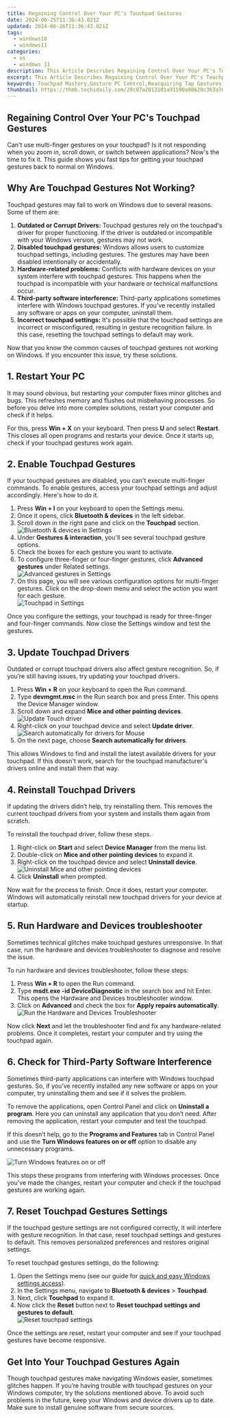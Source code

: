 ```yaml
---
title: Regaining Control Over Your PC's Touchpad Gestures
date: 2024-06-25T11:36:43.021Z
updated: 2024-06-26T11:36:43.021Z
tags:
  - windows10
  - windows11
categories:
  - os
  - windows 11
description: This Article Describes Regaining Control Over Your PC's Touchpad Gestures
excerpt: This Article Describes Regaining Control Over Your PC's Touchpad Gestures
keywords: Touchpad Mastery,Gesture PC Control,Reacquiring Tap Gestures,Restore Pad Sensitivity,PC Gesture Enhancement,Touchpad Settings Reclaim,Gain Precise Gestures
thumbnail: https://thmb.techidaily.com/29c87a2813101a91590a08620c363a707a12be2c13cdc82a6c440d60f80e5fd3.jpg
---
```


## Regaining Control Over Your PC's Touchpad Gestures

 Can't use multi-finger gestures on your touchpad? Is it not responding when you zoom in, scroll down, or switch between applications? Now's the time to fix it. This guide shows you fast tips for getting your touchpad gestures back to normal on Windows.

## Why Are Touchpad Gestures Not Working?

 Touchpad gestures may fail to work on Windows due to several reasons. Some of them are:

1. **Outdated or Corrupt Drivers:** Touchpad gestures rely on the touchpad's driver for proper functioning. If the driver is outdated or incompatible with your Windows version, gestures may not work.
2. **Disabled touchpad gestures:** Windows allows users to customize touchpad settings, including gestures. The gestures may have been disabled intentionally or accidentally.
3. **Hardware-related problems:** Conflicts with hardware devices on your system interfere with touchpad gestures. This happens when the touchpad is incompatible with your hardware or technical malfunctions occur.
4. **Third-party software interference:** Third-party applications sometimes interfere with Windows touchpad gestures. If you’ve recently installed any software or apps on your computer, uninstall them.
5. **Incorrect touchpad settings:** It's possible that the touchpad settings are incorrect or misconfigured, resulting in gesture recognition failure. In this case, resetting the touchpad settings to default may work.

 Now that you know the common causes of touchpad gestures not working on Windows. If you encounter this issue, try these solutions.

## 1\. Restart Your PC

 It may sound obvious, but restarting your computer fixes minor glitches and bugs. This refreshes memory and flushes out misbehaving processes. So before you delve into more complex solutions, restart your computer and check if it helps.

 For this, press **Win + X** on your keyboard. Then press **U** and select **Restart**. This closes all open programs and restarts your device. Once it starts up, check if your touchpad gestures work again.

## 2\. Enable Touchpad Gestures

 If your touchpad gestures are disabled, you can't execute multi-finger commands. To enable gestures, access your touchpad settings and adjust accordingly. Here's how to do it.

1. Press **Win + I** on your keyboard to open the Settings menu.
2. Once it opens, click **Bluetooth & devices** in the left sidebar.
3. Scroll down in the right pane and click on the **Touchpad** section.  
![Bluetooth & devices in Settings](https://static1.makeuseofimages.com/wordpress/wp-content/uploads/2023/06/bluetooth-devices-in-settings.jpg)
4. Under **Gestures & interaction**, you'll see several touchpad gesture options.
5. Check the boxes for each gesture you want to activate.
6. To configure three-finger or four-finger gestures, click **Advanced gestures** under Related settings.  
![Advanced gestures in Settings](https://static1.makeuseofimages.com/wordpress/wp-content/uploads/2023/06/advanced-gestures-in-settings.jpg)
7. On this page, you will see various configuration options for multi-finger gestures. Click on the drop-down menu and select the action you want for each gesture.  
![Touchpad in Settings](https://static1.makeuseofimages.com/wordpress/wp-content/uploads/2023/06/touchpad-in-settings.jpg)

 Once you configure the settings, your touchpad is ready for three-finger and four-finger commands. Now close the Settings window and test the gestures.

## 3\. Update Touchpad Drivers

 Outdated or corrupt touchpad drivers also affect gesture recognition. So, if you’re still having issues, try updating your touchpad drivers.

1. Press **Win + R** on your keyboard to open the Run command.
2. Type **devmgmt.msc** in the Run search box and press Enter. This opens the Device Manager window.
3. Scroll down and expand **Mice and other pointing devices**.  
![Update Touch driver](https://static1.makeuseofimages.com/wordpress/wp-content/uploads/2023/06/update-touch-driver.jpg)
4. Right-click on your touchpad device and select **Update driver**.  
![Search automatically for drivers for Mouse](https://static1.makeuseofimages.com/wordpress/wp-content/uploads/2023/06/search-automatically-for-drivers-for-mouse.jpg)
5. On the next page, choose **Search automatically for drivers**.

 This allows Windows to find and install the latest available drivers for your touchpad. If this doesn't work, search for the touchpad manufacturer's drivers online and install them that way.

## 4\. Reinstall Touchpad Drivers

 If updating the drivers didn’t help, try reinstalling them. This removes the current touchpad drivers from your system and installs them again from scratch.

 To reinstall the touchpad driver, follow these steps.

1. Right-click on **Start** and select **Device Manager** from the menu list.
2. Double-click on **Mice and other pointing devices** to expand it.
3. Right-click on the touchpad device and select **Uninstall device**.  
![Uninstall Mice and other pointing devices](https://static1.makeuseofimages.com/wordpress/wp-content/uploads/2023/06/uninstall-mice-and-other-pointing-devices.jpg)
4. Click **Uninstall** when prompted.

 Now wait for the process to finish. Once it does, restart your computer. Windows will automatically reinstall new touchpad drivers for your device at startup.

## 5\. Run Hardware and Devices troubleshooter

 Sometimes technical glitches make touchpad gestures unresponsive. In that case, run the hardware and devices troubleshooter to diagnose and resolve the issue.

 To run hardware and devices troubleshooter, follow these steps:

1. Press **Win + R** to open the Run command.
2. Type **msdt.exe -id DeviceDiagnostic** in the search box and hit Enter. This opens the Hardware and Devices troubleshooter window.
3. Click on **Advanced** and check the box for **Apply repairs automatically**.  
![Run the Hardware and Devices Troubleshooter](https://static1.makeuseofimages.com/wordpress/wp-content/uploads/2023/06/run-the-hardware-and-devices-troubleshooter.jpg)

 Now click **Next** and let the troubleshooter find and fix any hardware-related problems. Once it completes, restart your computer and try using the touchpad again.

## 6\. Check for Third-Party Software Interference

 Sometimes third-party applications can interfere with Windows touchpad gestures. So, if you’ve recently installed any new software or apps on your computer, try uninstalling them and see if it solves the problem.

 To remove the applications, open Control Panel and click on **Uninstall a program**. Here you can uninstall any application that you don’t need. After removing the application, restart your computer and test the touchpad.

 If this doesn’t help, go to the **Programs and Features** tab in Control Panel and use the **Turn Windows features on or off** option to disable any unnecessary programs.

![Turn Windows features on or off](https://static1.makeuseofimages.com/wordpress/wp-content/uploads/2023/06/turn-windows-features-on-or-off.jpg)

 This stops these programs from interfering with Windows processes. Once you’ve made the changes, restart your computer and check if the touchpad gestures are working again.

## 7\. Reset Touchpad Gestures Settings

 If the touchpad gesture settings are not configured correctly, it will interfere with gesture recognition. In that case, reset touchpad settings and gestures to default. This removes personalized preferences and restores original settings.

 To reset touchpad gestures settings, do the following:

1. Open the Settings menu (see our guide for [quick and easy Windows settings access](https://www.makeuseof.com/windows-ways-to-open-system-settings/)).
2. In the Settings menu, navigate to **Bluetooth & devices** \> **Touchpad**.
3. Next, click **Touchpad** to expand it.
4. Now click the **Reset** button next to **Reset touchpad settings and gestures to default**.  
![Reset touchpad settings](https://static1.makeuseofimages.com/wordpress/wp-content/uploads/2023/06/reset-touchpad-settings.jpg)

 Once the settings are reset, restart your computer and see if your touchpad gestures have become responsive.

## Get Into Your Touchpad Gestures Again

 Though touchpad gestures make navigating Windows easier, sometimes glitches happen. If you’re having trouble with touchpad gestures on your Windows computer, try the solutions mentioned above. To avoid such problems in the future, keep your Windows and device drivers up to date. Make sure to install genuine software from secure sources.



<ins class="adsbygoogle"
      style="display:block"
      data-ad-client="ca-pub-7571918770474297"
      data-ad-slot="8358498916"
      data-ad-format="auto"
      data-full-width-responsive="true"></ins>